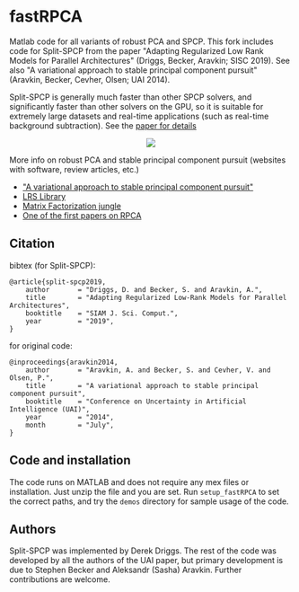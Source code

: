 fastRPCA
========

Matlab code for all variants of robust PCA and SPCP. This fork includes code for Split-SPCP from the paper "Adapting Regularized Low Rank Models for Parallel Architectures" (Driggs, Becker, Aravkin; SISC 2019). See also "A variational approach to stable principal component pursuit" (Aravkin, Becker, Cevher, Olsen; UAI 2014).

Split-SPCP is generally much faster than other SPCP solvers, and significantly faster than other solvers on the GPU, so it is suitable for extremely large datasets and real-time applications (such as real-time background subtraction). See the [paper for details](https://epubs.siam.org/doi/abs/10.1137/17M1147342?mobileUi=0)


<p align="center"><img src="http://amath.colorado.edu/faculty/becker/escalatorImage.jpg" /></p>


More info on robust PCA and stable principal component pursuit
(websites with software, review articles, etc.)

* ["A variational approach to stable principal component pursuit"](http://arxiv.org/abs/1406.1089)
* [LRS Library](https://github.com/andrewssobral/lrslibrary)
* [Matrix Factorization jungle](https://sites.google.com/site/igorcarron2/matrixfactorizations)
* [One of the first papers on RPCA](http://arxiv.org/abs/0912.3599)


Citation
---------
bibtex (for Split-SPCP):

```
@article{split-spcp2019,
    author       = "Driggs, D. and Becker, S. and Aravkin, A.",
    title        = "Adapting Regularized Low-Rank Models for Parallel Architectures",
    booktitle    = "SIAM J. Sci. Comput.",
    year         = "2019",
}
```

for original code:

```
@inproceedings{aravkin2014,
    author       = "Aravkin, A. and Becker, S. and Cevher, V. and Olsen, P.",
    title        = "A variational approach to stable principal component pursuit",
    booktitle    = "Conference on Uncertainty in Artificial Intelligence (UAI)",
    year         = "2014",
    month        = "July",
}
```

Code and installation
----

The code runs on MATLAB and does not require any mex files or installation. Just unzip the file and you are set. Run `setup_fastRPCA` to set the correct paths, and try the `demos` directory for sample usage of the code.

Authors
--------------
Split-SPCP was implemented by Derek Driggs. The rest of the code was developed by all the authors of the UAI paper, but primary development is due to Stephen Becker and Aleksandr (Sasha) Aravkin. Further contributions are welcome.

